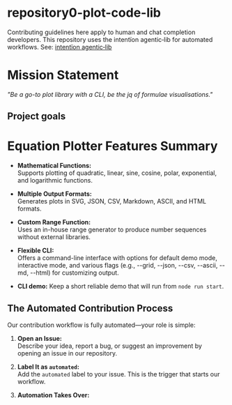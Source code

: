 # repository0-plot-code-lib

Contributing guidelines here apply to human and chat completion developers.
This repository uses the intentïon agentic‑lib for automated workflows. See: [intentïon agentic‑lib](https://github.com/xn-intenton-z2a/agentic-lib)

# Mission Statement

_"Be a go-to plot library with a CLI, be the jq of formulae visualisations."_

## Project goals

# Equation Plotter Features Summary

- **Mathematical Functions:**  
  Supports plotting of quadratic, linear, sine, cosine, polar, exponential, and logarithmic functions.

- **Multiple Output Formats:**  
  Generates plots in SVG, JSON, CSV, Markdown, ASCII, and HTML formats.

- **Custom Range Function:**  
  Uses an in-house range generator to produce number sequences without external libraries.

- **Flexible CLI:**  
  Offers a command-line interface with options for default demo mode, interactive mode, and various flags (e.g., --grid, --json, --csv, --ascii, --md, --html) for customizing output.

- **CLI demo:**
  Keep a short reliable demo that will run from `node run start`.

## The Automated Contribution Process

Our contribution workflow is fully automated—your role is simple:

1. **Open an Issue:**  
   Describe your idea, report a bug, or suggest an improvement by opening an issue in our repository.

2. **Label It as `automated`:**  
   Add the `automated` label to your issue. This is the trigger that starts our workflow.

3. **Automation Takes Over:**  
